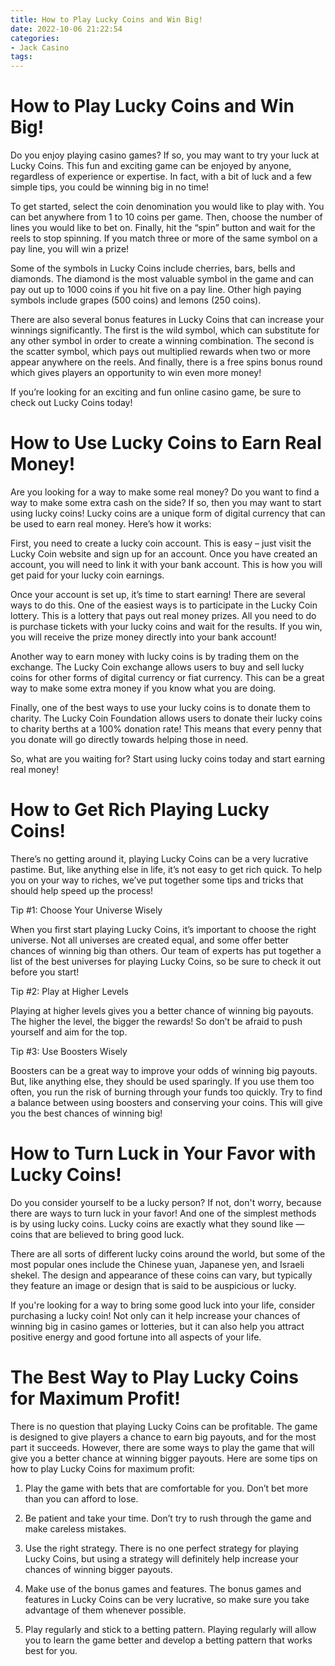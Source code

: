 ```yaml
---
title: How to Play Lucky Coins and Win Big!
date: 2022-10-06 21:22:54
categories:
- Jack Casino
tags:
---
```



#  How to Play Lucky Coins and Win Big!

Do you enjoy playing casino games? If so, you may want to try your luck at Lucky Coins. This fun and exciting game can be enjoyed by anyone, regardless of experience or expertise. In fact, with a bit of luck and a few simple tips, you could be winning big in no time!

To get started, select the coin denomination you would like to play with. You can bet anywhere from 1 to 10 coins per game. Then, choose the number of lines you would like to bet on. Finally, hit the “spin” button and wait for the reels to stop spinning. If you match three or more of the same symbol on a pay line, you will win a prize!

Some of the symbols in Lucky Coins include cherries, bars, bells and diamonds. The diamond is the most valuable symbol in the game and can pay out up to 1000 coins if you hit five on a pay line. Other high paying symbols include grapes (500 coins) and lemons (250 coins).

There are also several bonus features in Lucky Coins that can increase your winnings significantly. The first is the wild symbol, which can substitute for any other symbol in order to create a winning combination. The second is the scatter symbol, which pays out multiplied rewards when two or more appear anywhere on the reels. And finally, there is a free spins bonus round which gives players an opportunity to win even more money!

If you’re looking for an exciting and fun online casino game, be sure to check out Lucky Coins today!

#  How to Use Lucky Coins to Earn Real Money!

Are you looking for a way to make some real money? Do you want to find a way to make some extra cash on the side? If so, then you may want to start using lucky coins! Lucky coins are a unique form of digital currency that can be used to earn real money. Here’s how it works:

First, you need to create a lucky coin account. This is easy – just visit the Lucky Coin website and sign up for an account. Once you have created an account, you will need to link it with your bank account. This is how you will get paid for your lucky coin earnings.

Once your account is set up, it’s time to start earning! There are several ways to do this. One of the easiest ways is to participate in the Lucky Coin lottery. This is a lottery that pays out real money prizes. All you need to do is purchase tickets with your lucky coins and wait for the results. If you win, you will receive the prize money directly into your bank account!

Another way to earn money with lucky coins is by trading them on the exchange. The Lucky Coin exchange allows users to buy and sell lucky coins for other forms of digital currency or fiat currency. This can be a great way to make some extra money if you know what you are doing.

Finally, one of the best ways to use your lucky coins is to donate them to charity. The Lucky Coin Foundation allows users to donate their lucky coins to charity berths at a 100% donation rate! This means that every penny that you donate will go directly towards helping those in need.

So, what are you waiting for? Start using lucky coins today and start earning real money!

#  How to Get Rich Playing Lucky Coins!

There’s no getting around it, playing Lucky Coins can be a very lucrative pastime. But, like anything else in life, it’s not easy to get rich quick. To help you on your way to riches, we’ve put together some tips and tricks that should help speed up the process!

Tip #1: Choose Your Universe Wisely

When you first start playing Lucky Coins, it’s important to choose the right universe. Not all universes are created equal, and some offer better chances of winning big than others. Our team of experts has put together a list of the best universes for playing Lucky Coins, so be sure to check it out before you start!

Tip #2: Play at Higher Levels

Playing at higher levels gives you a better chance of winning big payouts. The higher the level, the bigger the rewards! So don’t be afraid to push yourself and aim for the top.

Tip #3: Use Boosters Wisely

Boosters can be a great way to improve your odds of winning big payouts. But, like anything else, they should be used sparingly. If you use them too often, you run the risk of burning through your funds too quickly. Try to find a balance between using boosters and conserving your coins. This will give you the best chances of winning big!

#  How to Turn Luck in Your Favor with Lucky Coins!

Do you consider yourself to be a lucky person? If not, don't worry, because there are ways to turn luck in your favor! And one of the simplest methods is by using lucky coins. Lucky coins are exactly what they sound like — coins that are believed to bring good luck.

There are all sorts of different lucky coins around the world, but some of the most popular ones include the Chinese yuan, Japanese yen, and Israeli shekel. The design and appearance of these coins can vary, but typically they feature an image or design that is said to be auspicious or lucky.

If you're looking for a way to bring some good luck into your life, consider purchasing a lucky coin! Not only can it help increase your chances of winning big in casino games or lotteries, but it can also help you attract positive energy and good fortune into all aspects of your life.

#  The Best Way to Play Lucky Coins for Maximum Profit!

There is no question that playing Lucky Coins can be profitable. The game is designed to give players a chance to earn big payouts, and for the most part it succeeds. However, there are some ways to play the game that will give you a better chance at winning bigger payouts. Here are some tips on how to play Lucky Coins for maximum profit:

1. Play the game with bets that are comfortable for you. Don’t bet more than you can afford to lose.

2. Be patient and take your time. Don’t try to rush through the game and make careless mistakes.

3. Use the right strategy. There is no one perfect strategy for playing Lucky Coins, but using a strategy will definitely help increase your chances of winning bigger payouts.

4. Make use of the bonus games and features. The bonus games and features in Lucky Coins can be very lucrative, so make sure you take advantage of them whenever possible.

5. Play regularly and stick to a betting pattern. Playing regularly will allow you to learn the game better and develop a betting pattern that works best for you.